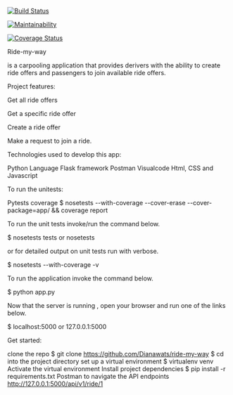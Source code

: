 
[![Build Status](https://travis-ci.org/Dianawats/ride-my-way.svg?branch=Apiv1)](https://travis-ci.org/Dianawats/ride-my-way) 

[![Maintainability](https://api.codeclimate.com/v1/badges/809627c07a98c069d4b2/maintainability)](https://codeclimate.com/github/Dianawats/ride-my-way/maintainability)

[![Coverage Status](https://coveralls.io/repos/github/Dianawats/ride-my-way/badge.svg?branch=master)](https://coveralls.io/github/Dianawats/ride-my-way?branch=master)



Ride-my-way

is a carpooling application that provides derivers with the ability to create ride offers and passengers to join available ride offers.


Project features:

Get all ride offers

Get a specific ride offer

Create a ride offer

Make a request to join a ride.

Technologies used to develop this app:

Python Language
Flask framework
Postman
Visualcode
Html, CSS and Javascript

To run the unitests:

Pytests
coverage $ nosetests --with-coverage --cover-erase --cover-package=app/ && coverage report

To run the unit tests invoke/run the command below.

  $ nosetests tests or nosetests

or for detailed output on unit tests run with verbose.

  $ nosetests --with-coverage -v

To run the application invoke the command below.

  $ python app.py

Now that the server is running , open your browser and run one of the links below.

  $ localhost:5000  or  127.0.0.1:5000


Get started:

clone the repo $ git clone https://github.com/Dianawats/ride-my-way
$ cd into the project directory
set up a virtual environment $ virtualenv venv
Activate the virtual environment
Install project dependencies $ pip install -r requirements.txt
Postman to navigate the API endpoints  http://127.0.0.1:5000/api/v1/ride/1







